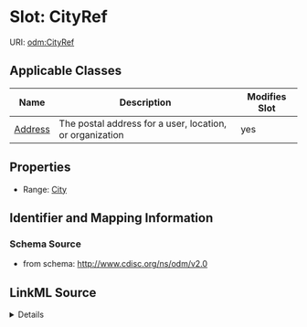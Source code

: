 # Slot: CityRef

URI: [odm:CityRef](http://www.cdisc.org/ns/odm/v2.0/CityRef)



<!-- no inheritance hierarchy -->




## Applicable Classes

| Name | Description | Modifies Slot |
| --- | --- | --- |
[Address](Address.md) | The postal address for a user, location, or organization |  yes  |







## Properties

* Range: [City](City.md)





## Identifier and Mapping Information







### Schema Source


* from schema: http://www.cdisc.org/ns/odm/v2.0




## LinkML Source

<details>
```yaml
name: CityRef
from_schema: http://www.cdisc.org/ns/odm/v2.0
rank: 1000
identifier: false
alias: CityRef
domain_of:
- Address
range: City

```
</details>